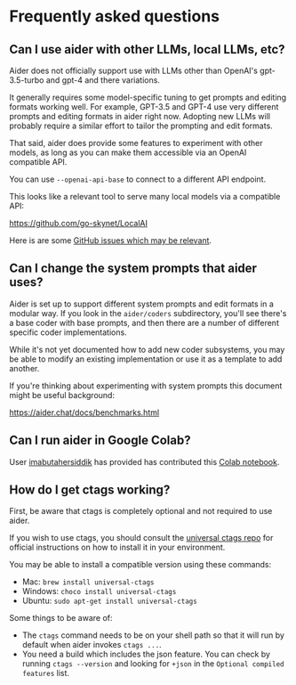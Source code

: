 
# Frequently asked questions

## Can I use aider with other LLMs, local LLMs, etc?

Aider does not officially support use with LLMs other than OpenAI's gpt-3.5-turbo and gpt-4
and there variations.

It generally requires some model-specific tuning to get prompts and
editing formats working well. For example, GPT-3.5 and GPT-4 use very
different prompts and editing formats in aider right now. 
Adopting new LLMs will probably require a similar effort to tailor the
prompting and edit formats.

That said, aider does provide some features to experiment with other models,
as long as you can make them accessible via an OpenAI compatible API.

You can use `--openai-api-base` to connect to a different API endpoint.

This looks like a relevant tool to serve many local models via a compatible API:

https://github.com/go-skynet/LocalAI

Here is are some
[GitHub issues which may be relevant](https://github.com/paul-gauthier/aider/issues?q=is%3Aissue+%22openai-api-base%22+).

## Can I change the system prompts that aider uses?

Aider is set up to support different system prompts and edit formats
in a modular way. If you look in the `aider/coders` subdirectory, you'll
see there's a base coder with base prompts, and then there are
a number of
different specific coder implementations.

While it's not yet documented how to add new coder subsystems, you may be able
to modify an existing implementation or use it as a template to add another.

If you're thinking about experimenting with system prompts this
document might be useful background:

https://aider.chat/docs/benchmarks.html

## Can I run aider in Google Colab?

User [imabutahersiddik](https://github.com/imabutahersiddik)
has provided has contributed this
[Colab notebook](https://colab.research.google.com/drive/1J9XynhrCqekPL5PR6olHP6eE--rnnjS9?usp=sharing).


## How do I get ctags working?

First, be aware that ctags is completely optional and not required to use aider.

If you wish to use ctags, you should consult the
[universal ctags repo](https://github.com/universal-ctags/ctags)
for official instructions on how to install it in your environment.

You may be able to install a compatible version using these commands:

* Mac: `brew install universal-ctags`
* Windows: `choco install universal-ctags`
* Ubuntu: `sudo apt-get install universal-ctags`

Some things to be aware of:

* The `ctags` command needs to be on your shell path so that it will run by default when aider invokes `ctags ...`.
* You need a build which includes the json feature. You can check by running `ctags --version` and looking for `+json` in the `Optional compiled features` list.



